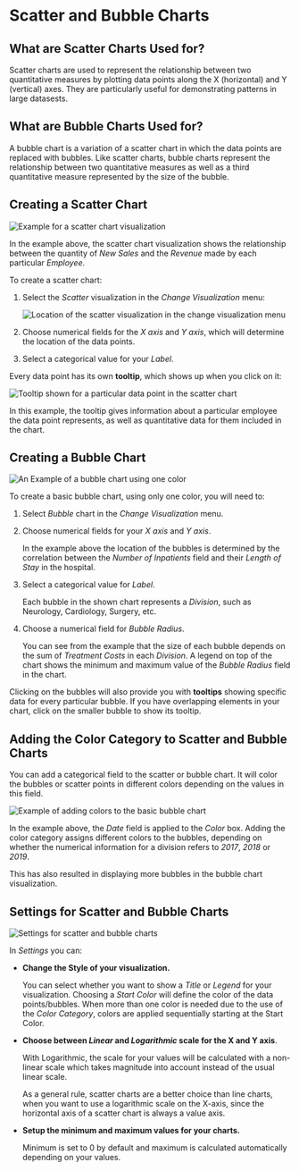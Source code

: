 # Scatter and Bubble Charts

## What are Scatter Charts Used for?

Scatter charts are used to represent the relationship between two quantitative measures by plotting data points along the X (horizontal) and Y (vertical) axes. They are particularly useful for demonstrating patterns in large datasests.

## What are Bubble Charts Used for?

A bubble chart is a variation of a scatter chart in which the data points are replaced with bubbles. Like scatter charts, bubble charts represent the relationship between two quantitative measures as well as a third quantitative measure represented by the size of the bubble. 

## Creating a Scatter Chart

<img src="images/scatter-chart-sales-one-color-example.png" alt="Example for a scatter chart visualization" class="responsive-img"/>

In the example above, the scatter chart visualization shows the
relationship between the quantity of *New Sales* and the *Revenue* made
by each particular *Employee*.

To create a scatter chart:

1.  Select the *Scatter* visualization in the *Change Visualization*
    menu:

    <img src="images/scatter-chart-change-visualization-menu.png" alt="Location of the scatter visualization in the change visualization menu" class="responsive-img"/>

2.  Choose numerical fields for the *X axis* and *Y axis*, which will
    determine the location of the data points.

3.  Select a categorical value for your *Label*.

Every data point has its own **tooltip**, which shows up when you click
on it:

<img src="images/scatter-chart-tooltips.png" alt="Tooltip shown for a particular data point in the scatter chart" class="responsive-img"/>

In this example, the tooltip gives information about a particular
employee the data point represents, as well as quantitative data for
them included in the chart.

## Creating a Bubble Chart

<img src="images/bubble-chart-one-color-example.png" alt="An Example of a bubble chart using one color" class="responsive-img"/>

To create a basic bubble chart, using only one color, you will need to:

1.  Select *Bubble* chart in the *Change Visualization* menu.

2.  Choose numerical fields for your *X axis* and *Y axis*.

    In the example above the location of the bubbles is determined by
    the correlation between the *Number of Inpatients* field and their
    *Length of Stay* in the hospital.

3.  Select a categorical value for *Label*.

    Each bubble in the shown chart represents a *Division*, such as
    Neurology, Cardiology, Surgery, etc.

4.  Choose a numerical field for *Bubble Radius*.

    You can see from the example that the size of each bubble depends on
    the sum of *Treatment Costs* in each *Division*. A legend on top of
    the chart shows the minimum and maximum value of the *Bubble Radius*
    field in the chart.

Clicking on the bubbles will also provide you with **tooltips** showing
specific data for every particular bubble. If you have overlapping
elements in your chart, click on the smaller bubble to show its tooltip.

## Adding the Color Category to Scatter and Bubble Charts

You can add a categorical field to the scatter or bubble chart. It will
color the bubbles or scatter points in different colors depending on the
values in this field.

<img src="images/bubble-chart-with-colors-example.png" alt="Example of adding colors to the basic bubble chart" class="responsive-img"/>

In the example above, the *Date* field is applied to the *Color* box.
Adding the color category assigns different colors to the bubbles,
depending on whether the numerical information for a division refers to
*2017*, *2018* or *2019*.

This has also resulted in displaying more bubbles in the bubble chart
visualization.

## Settings for Scatter and Bubble Charts

<img src="images/scatter-bubble-chart-settings.png" alt="Settings for scatter and bubble charts" class="responsive-img"/>

In *Settings* you can:

  - **Change the Style of your visualization.**

    You can select whether you want to show a *Title* or *Legend* for
    your visualization. Choosing a *Start Color* will define the color of the data points/bubbles. When more than one color is needed due to the use of the *Color Category*, colors are applied sequentially starting at the Start Color.

  - **Choose between *Linear* and *Logarithmic* scale for the X and Y axis**.

    With Logarithmic, the scale for your values will be calculated with
    a non-linear scale which takes magnitude into account instead of the
    usual linear scale.

    As a general rule, scatter charts are a better choice than line
    charts, when you want to use a logarithmic scale on the X-axis,
    since the horizontal axis of a scatter chart is always a value axis.

  - **Setup the minimum and maximum values for your charts.**

    Minimum is set to 0 by default and maximum is calculated
    automatically depending on your values.
